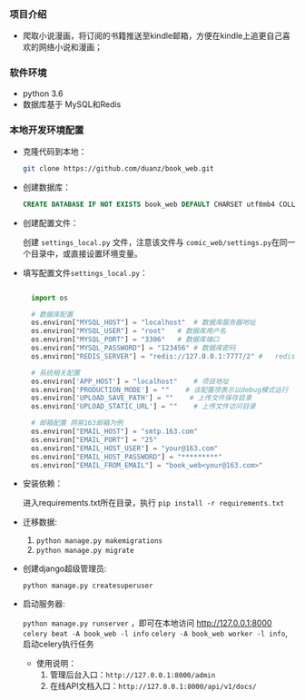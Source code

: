 
### 项目介绍

- 爬取小说漫画，将订阅的书籍推送至kindle邮箱，方便在kindle上追更自己喜欢的网络小说和漫画；

### 软件环境

- python 3.6
- 数据库基于 MySQL和Redis

### 本地开发环境配置

- 克隆代码到本地：

  ``` bash
  git clone https://github.com/duanz/book_web.git
  ```

- 创建数据库：
    ```sql
    CREATE DATABASE IF NOT EXISTS book_web DEFAULT CHARSET utf8mb4 COLLATE utf8mb4_general_ci;
    ```

- 创建配置文件：

    创建 ```settings_local.py``` 文件，注意该文件与 ```comic_web/settings.py```在同一个目录中，或直接设置环境变量。

- 填写配置文件```settings_local.py```：

  ``` python

    import os

    # 数据库配置
    os.environ["MYSQL_HOST"] = "localhost"  # 数据库服务器地址
    os.environ["MYSQL_USER"] = "root"   # 数据库用户名
    os.environ["MYSQL_PORT"] = "3306"   # 数据库端口
    os.environ["MYSQL_PASSWORD"] = "123456" # 数据库密码
    os.environ["REDIS_SERVER"] = "redis://127.0.0.1:7777/2" #   redis服务

    # 系统相关配置
    os.environ['APP_HOST'] = "localhost"    # 项目地址
    os.environ['PRODUCTION_MODE'] = ""    # 该配置项表示以debug模式运行
    os.environ['UPLOAD_SAVE_PATH'] = ""    # 上传文件保存目录
    os.environ['UPLOAD_STATIC_URL'] = ""    # 上传文件访问目录

    # 邮箱配置 网易163邮箱为例
    os.environ["EMAIL_HOST"] = "smtp.163.com"
    os.environ["EMAIL_PORT"] = "25"
    os.environ["EMAIL_HOST_USER"] = "your@163.com"
    os.environ["EMAIL_HOST_PASSWORD"] = "*********"
    os.environ["EMAIL_FROM_EMAIL"] = "book_web<your@163.com>"
  ```

- 安装依赖：
  
  进入requirements.txt所在目录，执行 ```pip install -r requirements.txt```
  
- 迁移数据:
    1. ```python manage.py makemigrations```
    2. ```python manage.py migrate```
- 创建django超级管理员:

    ```python manage.py createsuperuser```

- 启动服务器:

    ```python manage.py runserver``` ，即可在本地访问 http://127.0.0.1:8000
    ```celery beat -A book_web -l info```
    ```celery -A book_web worker -l info```, 启动celery执行任务

    - 使用说明：
        1. 管理后台入口：```http://127.0.0.1:8000/admin```
        3. 在线API文档入口：```http://127.0.0.1:8000/api/v1/docs/```
